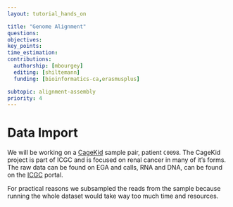 ```yaml
---
layout: tutorial_hands_on

title: "Genome Alignment"
questions:
objectives:
key_points:
time_estimation:
contributions:
  authorship: [mbourgey]
  editing: [shiltemann]
  funding: [bioinformatics-ca,erasmusplus]

subtopic: alignment-assembly
priority: 4
---
```


# Data Import

We will be working on a [CageKid](http://www.cng.fr/cagekid/) sample pair, patient `C0098`. The CageKid project is part of ICGC and is focused on renal cancer in many of it’s forms. The raw data can be found on EGA and calls, RNA and DNA, can be found on the [ICGC](https://dcc.icgc.org/) portal.

For practical reasons we subsampled the reads from the sample because running the whole dataset would take way too much time and resources.


